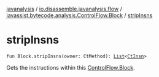 [javanalysis](../../index.md) / [io.disassemble.javanalysis.flow](../index.md) / [javassist.bytecode.analysis.ControlFlow.Block](index.md) / [stripInsns](./strip-insns.md)

# stripInsns

`fun Block.stripInsns(owner: CtMethod): `[`List`](https://kotlinlang.org/api/latest/jvm/stdlib/kotlin.collections/-list/index.html)`<`[`CtInsn`](../../io.disassemble.javanalysis.insn/-ct-insn/index.md)`>`

Gets the instructions within this [ControlFlow.Block](#).

